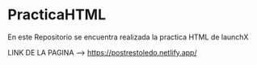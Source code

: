 # PracticaHTML
En este Repositorio se encuentra realizada la practica HTML de launchX

LINK DE LA PAGINA --> https://postrestoledo.netlify.app/
